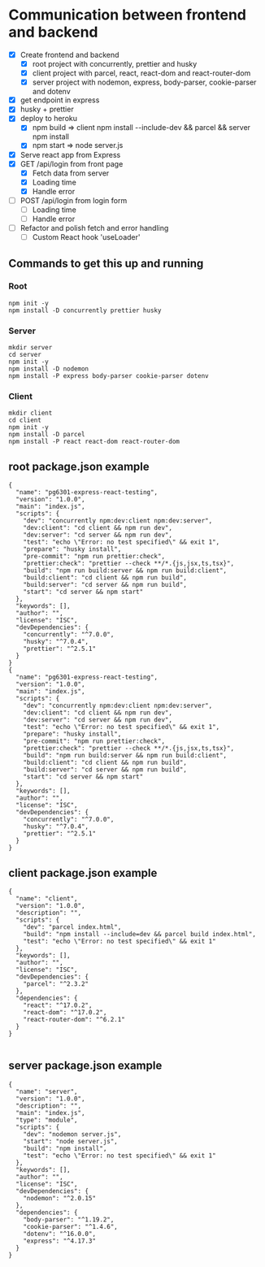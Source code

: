 Communication between frontend and backend
==========================================

* [x] Create frontend and backend
  * [x] root project with concurrently, prettier and husky
  * [x] client project with parcel, react, react-dom and react-router-dom
  * [x] server project with nodemon, express, body-parser, cookie-parser and dotenv
* [x] get endpoint in express
* [x] husky + prettier 
* [x] deploy to heroku 
  * [x] npm build => client npm install --include-dev && parcel && server npm install
  * [x] npm start => node server.js
* [x] Serve react app from Express
* [x] GET /api/login from front page
  * [x] Fetch data from server
  * [x] Loading time
  * [x] Handle error
* [ ] POST /api/login from login form
  * [ ] Loading time
  * [ ] Handle error
* [ ] Refactor and polish fetch and error handling
  * [ ] Custom React hook 'useLoader'

## Commands to get this up and running
### Root
```
npm init -y
npm install -D concurrently prettier husky
```

### Server
```
mkdir server
cd server
npm init -y
npm install -D nodemon
npm install -P express body-parser cookie-parser dotenv

```
### Client
```
mkdir client
cd client
npm init -y
npm install -D parcel
npm install -P react react-dom react-router-dom

```



## root package.json example
```
{
  "name": "pg6301-express-react-testing",
  "version": "1.0.0",
  "main": "index.js",
  "scripts": {
    "dev": "concurrently npm:dev:client npm:dev:server",
    "dev:client": "cd client && npm run dev",
    "dev:server": "cd server && npm run dev",
    "test": "echo \"Error: no test specified\" && exit 1",
    "prepare": "husky install",
    "pre-commit": "npm run prettier:check",
    "prettier:check": "prettier --check **/*.{js,jsx,ts,tsx}",
    "build": "npm run build:server && npm run build:client",
    "build:client": "cd client && npm run build",
    "build:server": "cd server && npm run build",
    "start": "cd server && npm start"
  },
  "keywords": [],
  "author": "",
  "license": "ISC",
  "devDependencies": {
    "concurrently": "^7.0.0",
    "husky": "^7.0.4",
    "prettier": "^2.5.1"
  }
}
{
  "name": "pg6301-express-react-testing",
  "version": "1.0.0",
  "main": "index.js",
  "scripts": {
    "dev": "concurrently npm:dev:client npm:dev:server",
    "dev:client": "cd client && npm run dev",
    "dev:server": "cd server && npm run dev",
    "test": "echo \"Error: no test specified\" && exit 1",
    "prepare": "husky install",
    "pre-commit": "npm run prettier:check",
    "prettier:check": "prettier --check **/*.{js,jsx,ts,tsx}",
    "build": "npm run build:server && npm run build:client",
    "build:client": "cd client && npm run build",
    "build:server": "cd server && npm run build",
    "start": "cd server && npm start"
  },
  "keywords": [],
  "author": "",
  "license": "ISC",
  "devDependencies": {
    "concurrently": "^7.0.0",
    "husky": "^7.0.4",
    "prettier": "^2.5.1"
  }
}
```

## client package.json example
```
{                                                                           
  "name": "client",                                                         
  "version": "1.0.0",                                                       
  "description": "",                                                        
  "scripts": {                                                              
    "dev": "parcel index.html",                                             
    "build": "npm install --include=dev && parcel build index.html",        
    "test": "echo \"Error: no test specified\" && exit 1"                   
  },                                                                        
  "keywords": [],                                                           
  "author": "",                                                             
  "license": "ISC",                                                         
  "devDependencies": {                                                      
    "parcel": "^2.3.2"                                                      
  },                                                                        
  "dependencies": {                                                         
    "react": "^17.0.2",                                                     
    "react-dom": "^17.0.2",                                                 
    "react-router-dom": "^6.2.1"                                            
  }                                                                         
}                                                                           
                                                                            
```


## server package.json example
```
{
  "name": "server",
  "version": "1.0.0",
  "description": "",
  "main": "index.js",
  "type": "module",
  "scripts": {
    "dev": "nodemon server.js",
    "start": "node server.js",
    "build": "npm install",
    "test": "echo \"Error: no test specified\" && exit 1"
  },
  "keywords": [],
  "author": "",
  "license": "ISC",
  "devDependencies": {
    "nodemon": "^2.0.15"
  },
  "dependencies": {
    "body-parser": "^1.19.2",
    "cookie-parser": "^1.4.6",
    "dotenv": "^16.0.0",
    "express": "^4.17.3"
  }
}
```